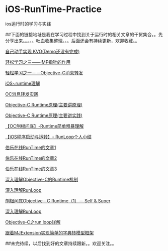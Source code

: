 # iOS-RunTime-Practice
ios运行时的学习与实践

##下面的链接地址是我在学习过程中找到关于运行时的相关文章的干货集合。。先分享出来。。。。。吐血收集整理。。。后面还会有持续更新，欢迎收藏。。

[自己动手实现 KVO(Demo还没有完成)](http://tech.glowing.com/cn/implement-kvo/)


[轻松学习之三——IMP指针的作用](http://www.jianshu.com/p/425a39d43d16)

[轻松学习之一－－Objective-C消息转发](http://www.jianshu.com/p/1bde36ad9938)

[iOS~runtime理解](http://www.jianshu.com/p/927c8384855a)

[OC消息转发实践](http://blog.csdn.net/yiyaaixuexi/article/details/9374411)

[Objective-C Runtime原理(主要讲原理)](http://tech.glowing.com/cn/objective-c-runtime/)

[Objective-C Runtime原理(主要讲实践)](http://tech.glowing.com/cn/method-swizzling-aop/)

[【OC刨根问底】-Runtime简单粗暴理解](http://www.jianshu.com/p/f900de4a1495)

[【iOS程序启动与运转】- RunLoop个人小结](
http://www.cocoachina.com/ios/20150821/13119.html)

[伯乐在线RunTime的文章1](http://blog.jobbole.com/79545/)

[伯乐在线RunTime的文章2](http://blog.jobbole.com/79566/)

[伯乐在线RunTime的文章3](http://blog.jobbole.com/79570/)


[深入理解Objective-C的Runtime机制](
http://www.csdn.net/article/2015-07-06/2825133-objective-c-runtime)

[深入理解RunLoop](http://blog.ibireme.com/2015/05/18/runloop/)

[刨根问底Objective－C Runtime（1）－ Self & Super](http://chun.tips/blog/2014/11/05/bao-gen-wen-di-objective%5Bnil%5Dc-runtime%281%29%5Bnil%5D-self-and-super/)

[深入理解RunLoop](
http://blog.ibireme.com/2015/05/18/runloop/#base)

[Objective-C之run loop详解]( 
http://blog.csdn.net/wzzvictory/article/details/9237973)

[跟着MJExtension实现简单的字典转模型框架]( 
                         http://www.jianshu.com/p/d2ecef03f19e)

##未完待续，以后找到好的文章持续跟新。。欢迎关注。。


